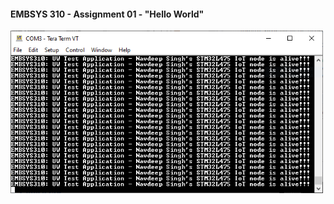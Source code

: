 #### EMBSYS 310 - Assignment 01 - "Hello World"

<a href="#">
  <img src="https://github.com/singh-na/images/blob/main/embsys310/assignment01/helloworld.png" width="500" raw=true onmouseover="this.width='900';" onmouseout ="this.width='500';" title="Assignment 01 Result" /> 
</a>
